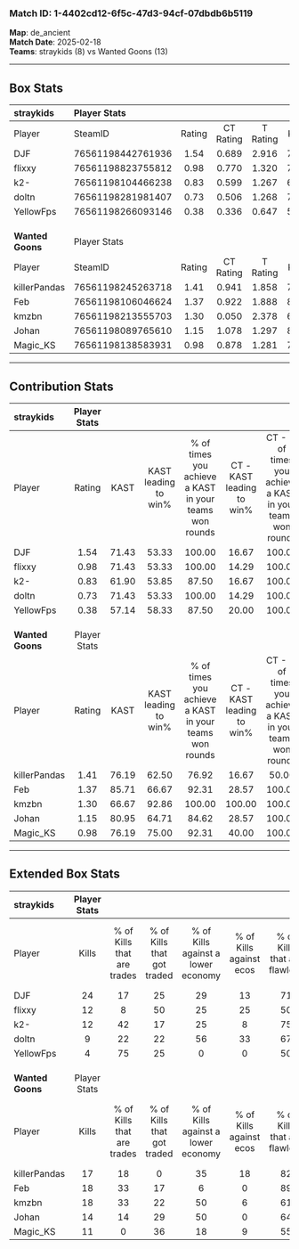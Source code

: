 ### Match ID: 1-4402cd12-6f5c-47d3-94cf-07dbdb6b5119  
**Map**: de_ancient  
**Match Date**: 2025-02-18  
**Teams**: straykids (8) vs Wanted Goons (13)  

---  

## Box Stats  

| **straykids**    | Player Stats      |        |           |          |       |       |       |         |        |      |     |
| :- | :- | :-: | :-: | :-: | :-: | :-: | :-: | :-: | :-: | :-: | :-: |
| Player           | SteamID           | Rating | CT Rating | T Rating | KAST  |  ADR  | Kills | Assists | Deaths | K/D  | HS% |
| DJF              | 76561198442761936 |  1.54  |   0.689   |  2.916   | 71.43 | 112.9 |  24   |    3    |   16   | 1.50 | 50  |
| flixxy           | 76561198823755812 |  0.98  |   0.770   |  1.320   | 71.43 | 67.5  |  12   |    3    |   13   | 0.92 | 66  |
| k2-              | 76561198104466238 |  0.83  |   0.599   |  1.267   | 61.90 | 74.9  |  12   |    4    |   17   | 0.71 | 75  |
| doltn            | 76561198281981407 |  0.73  |   0.506   |  1.268   | 71.43 | 65.8  |   9   |    5    |   18   | 0.50 | 44  |
| YellowFps        | 76561198266093146 |  0.38  |   0.336   |  0.647   | 57.14 | 25.0  |   4   |    3    |   14   | 0.29 | 50  |
|                  |                   |        |           |          |       |       |       |         |        |      |     |
|                  |                   |        |           |          |       |       |       |         |        |      |     |
|                  |                   |        |           |          |       |       |       |         |        |      |     |
| **Wanted Goons** | Player Stats      |        |           |          |       |       |       |         |        |      |     |
| Player           | SteamID           | Rating | CT Rating | T Rating | KAST  |  ADR  | Kills | Assists | Deaths | K/D  | HS% |
| killerPandas     | 76561198245263718 |  1.41  |   0.941   |  1.858   | 76.19 | 107.0 |  17   |    6    |   11   | 1.55 | 17  |
| Feb              | 76561198106046624 |  1.37  |   0.922   |  1.888   | 85.71 | 74.7  |  18   |    1    |   12   | 1.50 | 66  |
| kmzbn            | 76561198213555703 |  1.30  |   0.050   |  2.378   | 66.67 | 92.5  |  18   |   10    |   13   | 1.38 | 44  |
| Johan            | 76561198089765610 |  1.15  |   1.078   |  1.297   | 80.95 | 61.0  |  14   |    7    |   12   | 1.17 | 64  |
| Magic_KS         | 76561198138583931 |  0.98  |   0.878   |  1.281   | 76.19 | 64.9  |  11   |    7    |   13   | 0.85 | 81  |
---  

## Contribution Stats  

| **straykids**    | Player Stats |       |                      |                                                        |                           |                                                             |                          |                                                            |
| :- | :-: | :-: | :-: | :-: | :-: | :-: | :-: | :-: |
| Player           |    Rating    | KAST  | KAST leading to win% | % of times you achieve a KAST in your teams won rounds | CT - KAST leading to win% | CT - % of times you achieve a KAST in your teams won rounds | T - KAST leading to win% | T - % of times you achieve a KAST in your teams won rounds |
| DJF              |     1.54     | 71.43 |        53.33         |                         100.00                         |           16.67           |                           100.00                            |          77.78           |                           100.00                           |
| flixxy           |     0.98     | 71.43 |        53.33         |                         100.00                         |           14.29           |                           100.00                            |          87.50           |                           100.00                           |
| k2-              |     0.83     | 61.90 |        53.85         |                         87.50                          |           16.67           |                           100.00                            |          85.71           |                           85.71                            |
| doltn            |     0.73     | 71.43 |        53.33         |                         100.00                         |           14.29           |                           100.00                            |          87.50           |                           100.00                           |
| YellowFps        |     0.38     | 57.14 |        58.33         |                         87.50                          |           20.00           |                           100.00                            |          85.71           |                           85.71                            |
|                  |              |       |                      |                                                        |                           |                                                             |                          |                                                            |
|                  |              |       |                      |                                                        |                           |                                                             |                          |                                                            |
|                  |              |       |                      |                                                        |                           |                                                             |                          |                                                            |
| **Wanted Goons** | Player Stats |       |                      |                                                        |                           |                                                             |                          |                                                            |
| Player           |    Rating    | KAST  | KAST leading to win% | % of times you achieve a KAST in your teams won rounds | CT - KAST leading to win% | CT - % of times you achieve a KAST in your teams won rounds | T - KAST leading to win% | T - % of times you achieve a KAST in your teams won rounds |
| killerPandas     |     1.41     | 76.19 |        62.50         |                         76.92                          |           16.67           |                            50.00                            |          90.00           |                           81.82                            |
| Feb              |     1.37     | 85.71 |        66.67         |                         92.31                          |           28.57           |                           100.00                            |          90.91           |                           90.91                            |
| kmzbn            |     1.30     | 66.67 |        92.86         |                         100.00                         |          100.00           |                           100.00                            |          91.67           |                           100.00                           |
| Johan            |     1.15     | 80.95 |        64.71         |                         84.62                          |           28.57           |                           100.00                            |          90.00           |                           81.82                            |
| Magic_KS         |     0.98     | 76.19 |        75.00         |                         92.31                          |           40.00           |                           100.00                            |          90.91           |                           90.91                            |
---  

## Extended Box Stats  

| **straykids**    | Player Stats |                            |                            |                                    |                         |                              |                                 |        |                             |                                     |                          |                               |                            |
| :- | :-: | :-: | :-: | :-: | :-: | :-: | :-: | :-: | :-: | :-: | :-: | :-: | :-: |
| Player           |    Kills     | % of Kills that are trades | % of Kills that got traded | % of Kills against a lower economy | % of Kills against ecos | % of Kills that are flawless | % of Kills that are close duels | Deaths | % of Deaths that get traded | % of Deaths against a lower economy | % of Deaths against ecos | % of Deaths that are flawless | % of Deaths that are close |
| DJF              |      24      |             17             |             25             |                 29                 |           13            |              71              |                4                |   16   |             25              |                  6                  |            6             |              81               |             6              |
| flixxy           |      12      |             8              |             50             |                 25                 |           25            |              50              |                8                |   13   |              8              |                  0                  |            0             |              69               |             15             |
| k2-              |      12      |             42             |             17             |                 25                 |            8            |              75              |                0                |   17   |             12              |                 12                  |            0             |              59               |             12             |
| doltn            |      9       |             22             |             22             |                 56                 |           33            |              67              |                0                |   18   |             22              |                 11                  |            6             |              72               |             6              |
| YellowFps        |      4       |             75             |             25             |                 0                  |            0            |              50              |                0                |   14   |             29              |                 14                  |            0             |              86               |             7              |
|                  |              |                            |                            |                                    |                         |                              |                                 |        |                             |                                     |                          |                               |                            |
|                  |              |                            |                            |                                    |                         |                              |                                 |        |                             |                                     |                          |                               |                            |
|                  |              |                            |                            |                                    |                         |                              |                                 |        |                             |                                     |                          |                               |                            |
| **Wanted Goons** | Player Stats |                            |                            |                                    |                         |                              |                                 |        |                             |                                     |                          |                               |                            |
| Player           |    Kills     | % of Kills that are trades | % of Kills that got traded | % of Kills against a lower economy | % of Kills against ecos | % of Kills that are flawless | % of Kills that are close duels | Deaths | % of Deaths that get traded | % of Deaths against a lower economy | % of Deaths against ecos | % of Deaths that are flawless | % of Deaths that are close |
| killerPandas     |      17      |             18             |             0              |                 35                 |           18            |              82              |                6                |   11   |             18              |                 18                  |            0             |              64               |             9              |
| Feb              |      18      |             33             |             17             |                 6                  |            0            |              89              |                6                |   12   |             33              |                 25                  |            0             |              58               |             0              |
| kmzbn            |      18      |             33             |             22             |                 50                 |            6            |              61              |               17                |   13   |             23              |                  8                  |            0             |              92               |             0              |
| Johan            |      14      |             14             |             29             |                 50                 |            0            |              64              |                7                |   12   |             25              |                  8                  |            0             |              58               |             0              |
| Magic_KS         |      11      |             0              |             36             |                 18                 |            9            |              55              |                9                |   13   |             38              |                 15                  |            0             |              62               |             8              |
